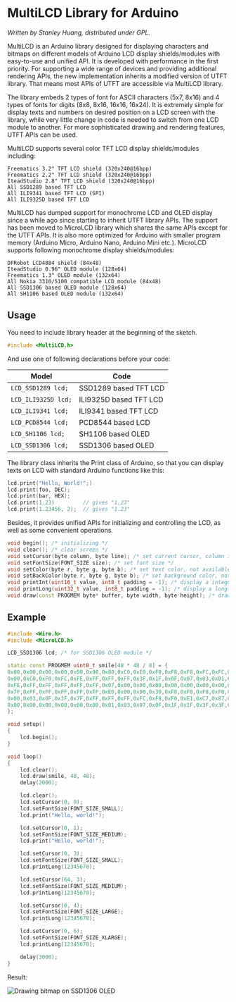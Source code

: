 MultiLCD Library for Arduino
============================

_Written by Stanley Huang, distributed under GPL._

MultiLCD is an Arduino library designed for displaying characters and bitmaps on different models of Arduino LCD display shields/modules with easy-to-use and unified API. It is developed with performance in the first priority. For supporting a wide range of devices and providing additional rendering APIs, the new implementation inherits a modified version of UTFT library. That means most APIs of UTFT are accessible via MultiLCD library.

The library embeds 2 types of font for ASCII characters (5x7, 8x16) and 4 types of fonts for digits (8x8, 8x16, 16x16, 16x24). It is extremely simple for display texts and numbers on desired position on a LCD screen with the library, while very little change in code is needed to switch from one LCD module to another. For more sophisticated drawing and rendering features, UTFT APIs can be used.

MultiLCD supports several color TFT LCD display shields/modules including:

    Freematics 3.2" TFT LCD shield (320x240@16bpp)
    Freematics 2.2" TFT LCD shield (320x240@16bpp)
    IteadStudio 2.8" TFT LCD shield (320x240@16bpp)
    All SSD1289 based TFT LCD
    All ILI9341 based TFT LCD (SPI)
    All ILI9325D based TFT LCD

MultiLCD has dumped support for monochrome LCD and OLED display since a while ago since starting to inherit UTFT library APIs. The support has been moved to MicroLCD library which shares the same APIs except for the UTFT APIs. It is also more optimized for Arduino with smaller program memory (Arduino Micro, Arduino Nano, Arduino Mini etc.). MicroLCD supports following monochrome display shields/modules:

    DFRobot LCD4884 shield (84x48)
    IteadStudio 0.96" OLED module (128x64)
    Freematics 1.3" OLED module (132x64)
    All Nokia 3310/5100 compatible LCD module (84x48)
    All SSD1306 based OLED module (128x64)
    All SH1106 based OLED module (132x64)

Usage
-----

You need to include library header at the beginning of the sketch.

```C++
#include <MultiLCD.h>
```

And use one of following declarations before your code:

Model                   | Code
----------------------- | ------------------------
```LCD_SSD1289 lcd;```  | SSD1289 based TFT LCD
```LCD_ILI9325D lcd;``` | ILI9325D based TFT LCD
```LCD_ILI9341 lcd;```  | ILI9341 based TFT LCD
```LCD_PCD8544 lcd;```  | PCD8544 based LCD
```LCD_SH1106 lcd;```   | SH1106 based OLED
```LCD_SSD1306 lcd;```  | SSD1306 based OLED

The library class inherits the Print class of Arduino, so that you can display texts on LCD with standard Arduino functions like this:

```C++
lcd.print("Hello, World!";)
lcd.print(foo, DEC);
lcd.print(bar, HEX);
lcd.print(1.23)         // gives "1.23" 
lcd.print(1.23456, 2);  // gives "1.23" 
```

Besides, it provides unified APIs for initializing and controlling the LCD, as well as some convenient operations.

```C++
void begin(); /* initializing */
void clear(); /* clear screen */
void setCursor(byte column, byte line); /* set current cursor, column is in pixel */
void setFontSize(FONT_SIZE size); /* set font size */
void setColor(byte r, byte g, byte b); /* set text color, not available in MicroLCD */
void setBackColor(byte r, byte g, byte b); /* set background color, not available in MicroLCD */
void printInt(uint16_t value, int8_t padding = -1); /* display a integer number */
void printLong(uint32_t value, int8_t padding = -1); /* display a long number */
void draw(const PROGMEM byte* buffer, byte width, byte height); /* draw monochrome bitmap */
```

Example
-------

```C++
#include <Wire.h>
#include <MicroLCD.h>

LCD_SSD1306 lcd; /* for SSD1306 OLED module */

static const PROGMEM uint8_t smile[48 * 48 / 8] = {
0x00,0x00,0x00,0x00,0x00,0x00,0x80,0xC0,0xE0,0xF0,0xF8,0xF8,0xFC,0xFC,0xFE,0xFE,0x7E,0x7F,0x7F,0x3F,0x3F,0x3F,0x3F,0x3F,0x3F,0x3F,0x3F,0x3F,0x3F,0x7F,0x7F,0x7E,0xFE,0xFE,0xFC,0xFC,0xF8,0xF8,0xF0,0xE0,0xC0,0x80,0x00,0x00,0x00,0x00,0x00,0x00,
0x00,0xC0,0xF0,0xFC,0xFE,0xFF,0xFF,0xFF,0x3F,0x1F,0x0F,0x07,0x03,0x01,0x00,0x80,0x80,0x80,0x80,0x80,0x80,0x00,0x00,0x00,0x00,0x00,0x00,0x80,0x80,0x80,0x80,0x80,0x80,0x00,0x01,0x03,0x07,0x0F,0x1F,0x3F,0xFF,0xFF,0xFF,0xFE,0xFC,0xF0,0xC0,0x00,
0xFE,0xFF,0xFF,0xFF,0xFF,0xFF,0x07,0x00,0x00,0x00,0x00,0x00,0x00,0x00,0x06,0x1F,0x1F,0x1F,0x3F,0x1F,0x1F,0x02,0x00,0x00,0x00,0x00,0x06,0x1F,0x1F,0x1F,0x3F,0x1F,0x1F,0x02,0x00,0x00,0x00,0x00,0x00,0x00,0x00,0x07,0xFF,0xFF,0xFF,0xFF,0xFF,0xFE,
0x7F,0xFF,0xFF,0xFF,0xFF,0xFF,0xE0,0x00,0x00,0x30,0xF8,0xF8,0xF8,0xF8,0xE0,0xC0,0x80,0x00,0x00,0x00,0x00,0x00,0x00,0x00,0x00,0x00,0x00,0x00,0x00,0x00,0x00,0x80,0xC0,0xE0,0xF8,0xF8,0xFC,0xF8,0x30,0x00,0x00,0xE0,0xFF,0xFF,0xFF,0xFF,0xFF,0x7F,
0x00,0x03,0x0F,0x3F,0x7F,0xFF,0xFF,0xFF,0xFC,0xF8,0xF0,0xE1,0xC7,0x87,0x0F,0x1F,0x3F,0x3F,0x3E,0x7E,0x7C,0x7C,0x7C,0x78,0x78,0x7C,0x7C,0x7C,0x7E,0x3E,0x3F,0x3F,0x1F,0x0F,0x87,0xC7,0xE1,0xF0,0xF8,0xFC,0xFF,0xFF,0xFF,0x7F,0x3F,0x0F,0x03,0x00,
0x00,0x00,0x00,0x00,0x00,0x00,0x01,0x03,0x07,0x0F,0x1F,0x1F,0x3F,0x3F,0x7F,0x7F,0x7E,0xFE,0xFE,0xFC,0xFC,0xFC,0xFC,0xFC,0xFC,0xFC,0xFC,0xFC,0xFC,0xFE,0xFE,0x7E,0x7F,0x7F,0x3F,0x3F,0x1F,0x1F,0x0F,0x07,0x03,0x01,0x00,0x00,0x00,0x00,0x00,0x00,
};

void setup()
{
    lcd.begin();
}

void loop()
{
    lcd.clear();
    lcd.draw(smile, 48, 48);
    delay(2000);

    lcd.clear();
    lcd.setCursor(0, 0);
    lcd.setFontSize(FONT_SIZE_SMALL);
    lcd.print("Hello, world!");

    lcd.setCursor(0, 1);
    lcd.setFontSize(FONT_SIZE_MEDIUM);
    lcd.print("Hello, world!");

    lcd.setCursor(0, 3);
    lcd.setFontSize(FONT_SIZE_SMALL);
    lcd.printLong(12345678);

    lcd.setCursor(64, 3);
    lcd.setFontSize(FONT_SIZE_MEDIUM);
    lcd.printLong(12345678);

    lcd.setCursor(0, 4);
    lcd.setFontSize(FONT_SIZE_LARGE);
    lcd.printLong(12345678);

    lcd.setCursor(0, 6);
    lcd.setFontSize(FONT_SIZE_XLARGE);
    lcd.printLong(12345678);

    delay(3000);
}
```

Result:

![Drawing bitmap on SSD1306 OLED](http://www.arduinodev.com/wp-content/uploads/2013/05/oled_smile-300x247.jpg)
